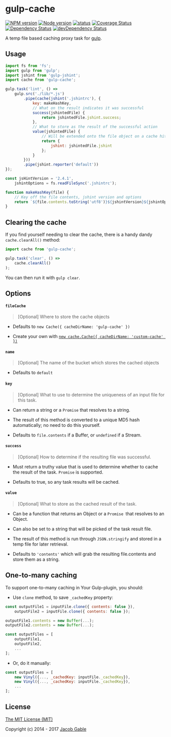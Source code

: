 # gulp-cache

[![NPM version](https://img.shields.io/npm/v/gulp-cache.svg)](https://www.npmjs.com/package/gulp-cache)
[![Node version](https://img.shields.io/node/v/gulp-cache.svg)](https://nodejs.org)
[![status](https://travis-ci.org/jgable/gulp-cache.svg?branch=master)](https://travis-ci.org/jgable/gulp-cache)
[![Coverage Status](https://img.shields.io/coveralls/jgable/gulp-cache.svg)](https://coveralls.io/r/jgable/gulp-cache)
[![Dependency Status](https://img.shields.io/david/jgable/gulp-cache.svg)](https://david-dm.org/jgable/gulp-cache)
[![devDependency Status](https://img.shields.io/david/dev/jgable/gulp-cache.svg)](https://david-dm.org/jgable/gulp-cache#info=devDependencies)

A temp file based caching proxy task for [gulp](http://gulpjs.com/).

## Usage

```js
import fs from 'fs';
import gulp from 'gulp';
import jshint from 'gulp-jshint';
import cache from 'gulp-cache';

gulp.task('lint', () =>
    gulp.src('./lib/*.js')
        .pipe(cache(jshint('.jshintrc'), {
            key: makeHashKey,
            // What on the result indicates it was successful
            success(jshintedFile) {
                return jshintedFile.jshint.success;
            },
            // What to store as the result of the successful action
            value(jshintedFile) {
                // Will be extended onto the file object on a cache hit next time task is ran
                return {
                    jshint: jshintedFile.jshint
                };
            }
        }))
        .pipe(jshint.reporter('default'))
});

const jsHintVersion = '2.4.1',
    jshintOptions = fs.readFileSync('.jshintrc');

function makeHashKey(file) {
    // Key off the file contents, jshint version and options
    return `${file.contents.toString('utf8')}${jshintVersion}${jshintOptions}`;
}
```

## Clearing the cache

If you find yourself needing to clear the cache, there is a handy dandy `cache.clearAll()` method:

```js
import cache from 'gulp-cache';

gulp.task('clear', () =>
    cache.clearAll()
);
```

You can then run it with `gulp clear`.

## Options

#### `fileCache`

> [Optional] Where to store the cache objects

- Defaults to `new Cache({ cacheDirName: 'gulp-cache' })`

- Create your own with [`new cache.Cache({ cacheDirName: 'custom-cache' })`](https://github.com/jgable/cache-swap)

#### `name`

> [Optional] The name of the bucket which stores the cached objects

- Defaults to `default`

#### `key`

> [Optional] What to use to determine the uniqueness of an input file for this task.

- Can return a string or a `Promise` that resolves to a string.  

- The result of this method is converted to a unique MD5 hash automatically; no need to do this yourself.

- Defaults to `file.contents` if a Buffer, or `undefined` if a Stream.

#### `success`

> [Optional] How to determine if the resulting file was successful.

- Must return a truthy value that is used to determine whether to cache the result of the task. `Promise` is supported.

- Defaults to true, so any task results will be cached.

#### `value`

> [Optional] What to store as the cached result of the task.

- Can be a function that returns an Object or a `Promise `that resolves to an Object.

- Can also be set to a string that will be picked of the task result file.

- The result of this method is run through `JSON.stringify` and stored in a temp file for later retrieval.

- Defaults to `'contents'` which will grab the resulting file.contents and store them as a string.

## One-to-many caching

To support one-to-many caching in Your Gulp-plugin, you should:

* Use `clone` method, to save `_cachedKey` property:
```js
const outputFile1 = inputFile.clone({ contents: false }),
    outputFile2 = inputFile.clone({ contents: false });

outputFile1.contents = new Buffer(...);
outputFile2.contents = new Buffer(...);

const outputFiles = [
    outputFile1,
    outputFile2,
    ...
];
```
* Or, do it manually:
```js
const outputFiles = [
    new Vinyl({..., _cachedKey: inputFile._cachedKey}),
    new Vinyl({..., _cachedKey: inputFile._cachedKey}),
    ...
];
```

## License

[The MIT License (MIT)](./LICENSE)

Copyright (c) 2014 - 2017 [Jacob Gable](http://jacobgable.com)
